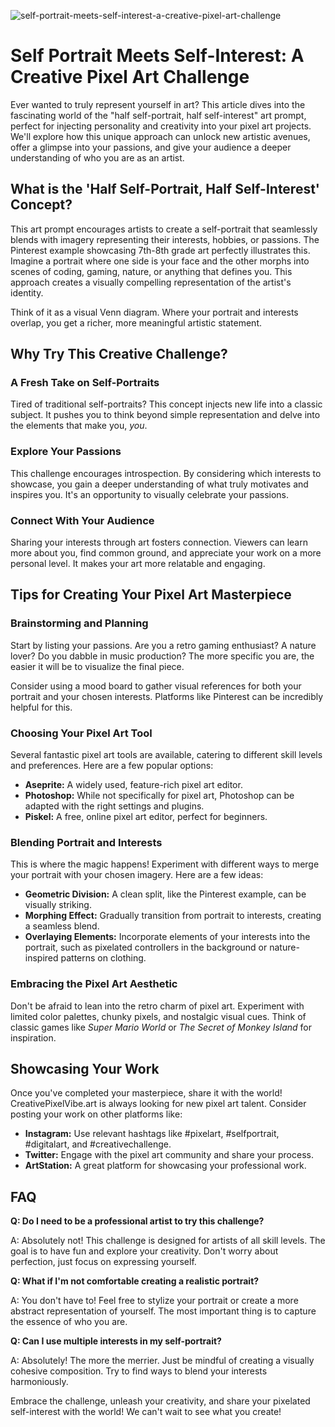 ![self-portrait-meets-self-interest-a-creative-pixel-art-challenge](https://images.pexels.com/photos/9182483/pexels-photo-9182483.jpeg?auto=compress&cs=tinysrgb&fit=crop&h=627&w=1200)

# Self Portrait Meets Self-Interest: A Creative Pixel Art Challenge

Ever wanted to truly represent yourself in art? This article dives into the fascinating world of the "half self-portrait, half self-interest" art prompt, perfect for injecting personality and creativity into your pixel art projects. We'll explore how this unique approach can unlock new artistic avenues, offer a glimpse into your passions, and give your audience a deeper understanding of who you are as an artist.

## What is the 'Half Self-Portrait, Half Self-Interest' Concept?

This art prompt encourages artists to create a self-portrait that seamlessly blends with imagery representing their interests, hobbies, or passions. The Pinterest example showcasing 7th-8th grade art perfectly illustrates this. Imagine a portrait where one side is your face and the other morphs into scenes of coding, gaming, nature, or anything that defines you. This approach creates a visually compelling representation of the artist's identity.

Think of it as a visual Venn diagram. Where your portrait and interests overlap, you get a richer, more meaningful artistic statement.

##  Why Try This Creative Challenge?

### A Fresh Take on Self-Portraits

Tired of traditional self-portraits? This concept injects new life into a classic subject. It pushes you to think beyond simple representation and delve into the elements that make you, *you*.

### Explore Your Passions

This challenge encourages introspection. By considering which interests to showcase, you gain a deeper understanding of what truly motivates and inspires you. It's an opportunity to visually celebrate your passions.

### Connect With Your Audience

Sharing your interests through art fosters connection. Viewers can learn more about you, find common ground, and appreciate your work on a more personal level. It makes your art more relatable and engaging.

## Tips for Creating Your Pixel Art Masterpiece

### Brainstorming and Planning

Start by listing your passions. Are you a retro gaming enthusiast? A nature lover? Do you dabble in music production? The more specific you are, the easier it will be to visualize the final piece.

Consider using a mood board to gather visual references for both your portrait and your chosen interests. Platforms like Pinterest can be incredibly helpful for this.

### Choosing Your Pixel Art Tool

Several fantastic pixel art tools are available, catering to different skill levels and preferences. Here are a few popular options:

*   **Aseprite:** A widely used, feature-rich pixel art editor.
*   **Photoshop:** While not specifically for pixel art, Photoshop can be adapted with the right settings and plugins.
*   **Piskel:** A free, online pixel art editor, perfect for beginners.

### Blending Portrait and Interests

This is where the magic happens! Experiment with different ways to merge your portrait with your chosen imagery. Here are a few ideas:

*   **Geometric Division:** A clean split, like the Pinterest example, can be visually striking.
*   **Morphing Effect:** Gradually transition from portrait to interests, creating a seamless blend.
*   **Overlaying Elements:** Incorporate elements of your interests into the portrait, such as pixelated controllers in the background or nature-inspired patterns on clothing.

### Embracing the Pixel Art Aesthetic

Don't be afraid to lean into the retro charm of pixel art. Experiment with limited color palettes, chunky pixels, and nostalgic visual cues. Think of classic games like *Super Mario World* or *The Secret of Monkey Island* for inspiration.

## Showcasing Your Work

Once you've completed your masterpiece, share it with the world! CreativePixelVibe.art is always looking for new pixel art talent. Consider posting your work on other platforms like:

*   **Instagram:** Use relevant hashtags like #pixelart, #selfportrait, #digitalart, and #creativechallenge.
*   **Twitter:** Engage with the pixel art community and share your process.
*   **ArtStation:** A great platform for showcasing your professional work.

## FAQ

**Q: Do I need to be a professional artist to try this challenge?**

A: Absolutely not! This challenge is designed for artists of all skill levels. The goal is to have fun and explore your creativity. Don't worry about perfection, just focus on expressing yourself.

**Q: What if I'm not comfortable creating a realistic portrait?**

A: You don't have to! Feel free to stylize your portrait or create a more abstract representation of yourself. The most important thing is to capture the essence of who you are.

**Q: Can I use multiple interests in my self-portrait?**

A: Absolutely! The more the merrier. Just be mindful of creating a visually cohesive composition. Try to find ways to blend your interests harmoniously.

Embrace the challenge, unleash your creativity, and share your pixelated self-interest with the world! We can't wait to see what you create!